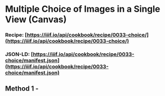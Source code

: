 # Multiple Choice of Images in a Single View (Canvas)
### Recipe: [https://iiif.io/api/cookbook/recipe/0033-choice/](https://iiif.io/api/cookbook/recipe/0033-choice/)
### JSON-LD: [https://iiif.io/api/cookbook/recipe/0033-choice/manifest.json](https://iiif.io/api/cookbook/recipe/0033-choice/manifest.json)

## Method 1 - 
